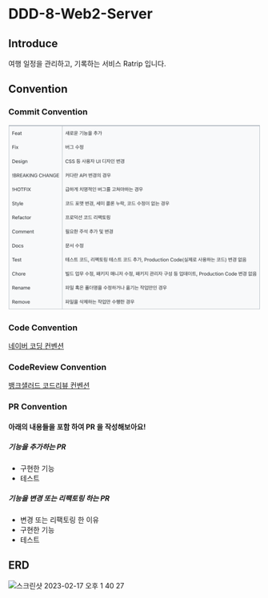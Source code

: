 # DDD-8-Web2-Server
## Introduce
여행 일정을 관리하고, 기록하는 서비스 Ratrip 입니다.

## Convention

### Commit Convention

![](images/commit_convention.png)

### Code Convention

[네이버 코딩 컨벤션](https://naver.github.io/hackday-conventions-java/#_intellij)

### CodeReview Convention

[뱅크샐러드 코드리뷰 컨벤션](https://blog.banksalad.com/tech/banksalad-code-review-culture/)

### PR Convention
#### 아래의 내용들을 포함 하여 PR 을 작성해보아요!
##### 기능을 추가하는 PR
- 구현한 기능
- 테스트 

##### 기능을 변경 또는 리팩토링 하는 PR 
- 변경 또는 리팩토링 한 이유
- 구현한 기능
- 테스트

## ERD 

<img width="569" alt="스크린샷 2023-02-17 오후 1 40 27" src="https://user-images.githubusercontent.com/80501465/219551170-718970fb-b64b-4a72-94a7-6fe461421262.png">

